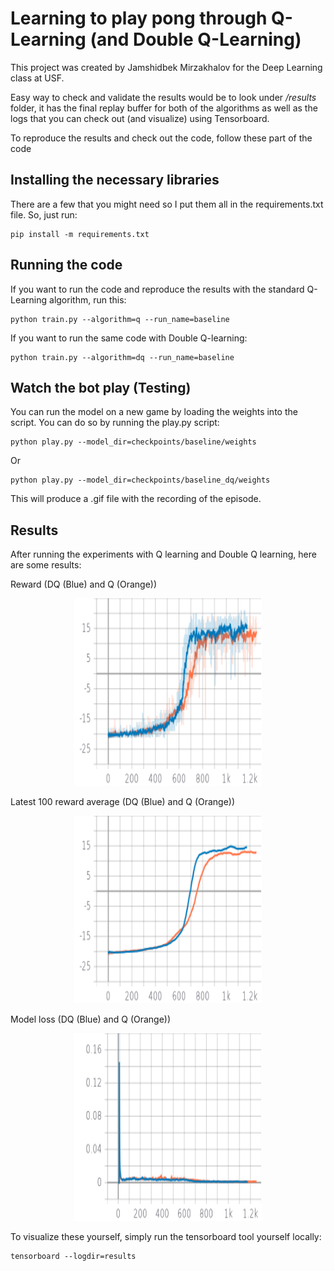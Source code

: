 # Learning to play pong through Q-Learning (and Double Q-Learning)

This project was created by Jamshidbek Mirzakhalov for the Deep Learning class at USF.


Easy way to check and validate the results would be to look under */results* folder, it has the final replay buffer for both of the algorithms as well as the logs that you can check out (and visualize) using Tensorboard. 

To reproduce the results and check out the code, follow these part of the code

##  Installing the necessary libraries

There are a few that you might need so I put them all in the requirements.txt file. So, just run:

```
pip install -m requirements.txt
```

## Running the code

If you want to run the code and reproduce the results with the standard Q-Learning algorithm, run this:
```
python train.py --algorithm=q --run_name=baseline

```

If you want to run the same code with Double Q-learning:

```
python train.py --algorithm=dq --run_name=baseline

```

## Watch the bot play (Testing)

You can run the model on a new game by loading the weights into the script. You can do so by running the play.py script:

```
python play.py --model_dir=checkpoints/baseline/weights
```
Or
```
python play.py --model_dir=checkpoints/baseline_dq/weights
```


This will produce a .gif file with the recording of the episode. 


## Results

After  running the experiments with Q learning and Double Q learning, here are some results:

Reward (DQ (Blue) and Q (Orange))
<p align="center">
<kbd>
  <img width="300" height="300" src="./reward.png">
  </kbd>
</p>

Latest 100 reward average (DQ (Blue) and Q (Orange))
<p align="center">
<kbd>
  <img width="300" height="300" src="./latest_100.png">
  </kbd>
</p>

Model loss (DQ (Blue) and Q (Orange))

<p align="center">
<kbd>
  <img width="300" height="300" src="./loss.png">
  </kbd>
</p>

To visualize these yourself, simply run the tensorboard tool yourself locally:

```
tensorboard --logdir=results

```


